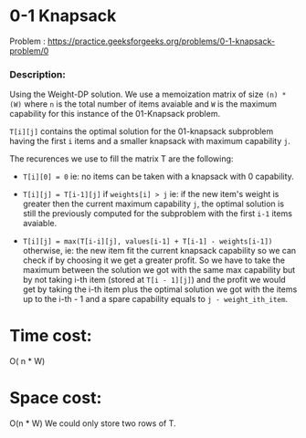 # 0-1 Knapsack
Problem : https://practice.geeksforgeeks.org/problems/0-1-knapsack-problem/0
### Description:
Using the Weight-DP solution.
We use a memoization matrix of size `(n) * (W)` where `n` is the total number of items avaiable and `W` is the maximum capability for this instance of the 01-Knapsack problem.

`T[i][j]` contains the optimal solution for the 01-knapsack subproblem having the first `i` items and a smaller knapsack with maximum capability `j`.

The recurences we use to fill the matrix T are the following: 
  - `T[i][0] = 0` ie: no items can be taken with a knapsack with 0 capability.

  - `T[i][j] = T[i-1][j]` if `weights[i] > j` 
  ie: if the new item's weight is greater then the current maximum capability `j`, the optimal solution is still the previously computed for the subproblem with the first `i-1` items avaiable.
   
  - `T[i][j] = max(T[i-i][j], values[i-1] + T[i-1] - weights[i-1])` otherwise, ie: the new item fit the current knapsack capability so we can check if by choosing it we get a greater profit. So we have to take the maximum between the solution we got with the same max capability but by not taking i-th item (stored at `T[i - 1][j]`) and the profit we would get by taking the i-th item plus the optimal solution we got with the items up to the i-th - 1 and a spare capability equals to  `j - weight_ith_item`. 

# Time cost:
O( n * W)
# Space cost:
O(n * W) We could only store two rows of T.